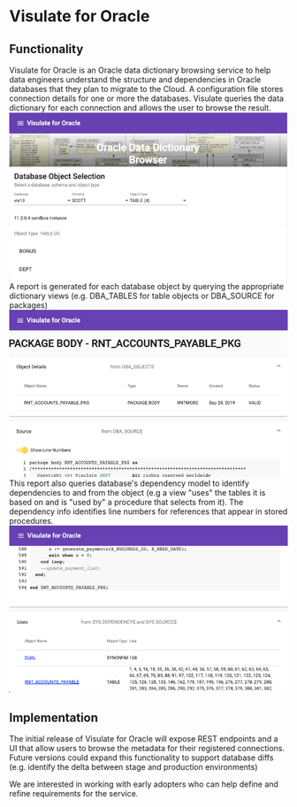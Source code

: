 # Visulate for Oracle
## Functionality
Visulate for Oracle is an Oracle data dictionary browsing service to help data engineers understand the structure and dependencies in Oracle databases that they plan to migrate to the Cloud.  A configuration file stores connection details for one or more the databases.  Visulate queries the data dictionary for each connection and allows the user to browse the result. 
![Alt text](/screenshots/object-selection.png?raw=true "Visulate for Oracle database object selection")
A report is generated for each database object by querying the appropriate dictionary views (e.g. DBA_TABLES for table objects or DBA_SOURCE for packages)  
![Alt text](/screenshots/object-details.png?raw=true "Visulate for Oracle object details")
This report also queries database's dependency model to identify dependencies to and from the object (e.g a view "uses" the tables it is based on and is "used by" a procedure that selects from it).  The dependency info identifies line numbers for references that appear in stored procedures.
![Alt text](/screenshots/object-dependencies.png?raw=true "Visulate for Oracle object dependencies")
## Implementation
The initial release of Visulate for Oracle will expose REST endpoints and a UI that allow users to browse the metadata for their registered connections.  Future versions could expand this functionality to support database diffs (e.g. identify the delta between stage and production environments)

We are interested in working with early adopters who can help define and refine requirements for the service. 

